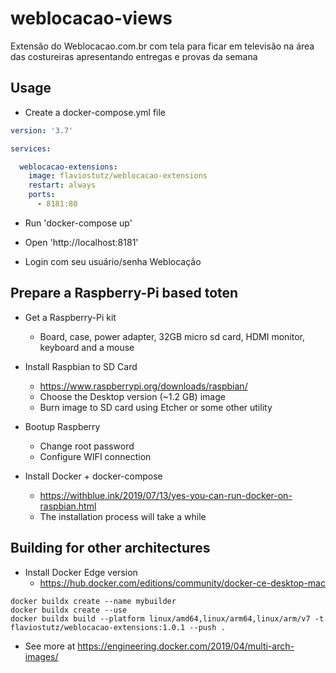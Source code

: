 # weblocacao-views
Extensão do Weblocacao.com.br com tela para ficar em televisão na área das costureiras apresentando entregas e provas da semana

## Usage

* Create a docker-compose.yml file

```yml
version: '3.7'

services:

  weblocacao-extensions:
    image: flaviostutz/weblocacao-extensions
    restart: always
    ports:
      - 8181:80
```

* Run 'docker-compose up'

* Open 'http://localhost:8181'

* Login com seu usuário/senha Weblocação

## Prepare a Raspberry-Pi based toten

* Get a Raspberry-Pi kit
  * Board, case, power adapter, 32GB micro sd card, HDMI monitor, keyboard and a mouse

* Install Raspbian to SD Card
  * https://www.raspberrypi.org/downloads/raspbian/
  * Choose the Desktop version (~1.2 GB) image
  * Burn image to SD card using Etcher or some other utility

* Bootup Raspberry
  * Change root password
  * Configure WIFI connection

* Install Docker + docker-compose
  * https://withblue.ink/2019/07/13/yes-you-can-run-docker-on-raspbian.html
  * The installation process will take a while

## Building for other architectures

* Install Docker Edge version
  * https://hub.docker.com/editions/community/docker-ce-desktop-mac

```shell
docker buildx create --name mybuilder
docker buildx create --use
docker buildx build --platform linux/amd64,linux/arm64,linux/arm/v7 -t flaviostutz/weblocacao-extensions:1.0.1 --push .
```

* See more at https://engineering.docker.com/2019/04/multi-arch-images/
